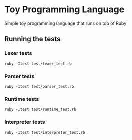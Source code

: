 # Toy Programming Language

Simple toy programming language that runs on top of Ruby

## Running the tests

### Lexer tests
``ruby -Itest test/lexer_test.rb``

### Parser tests
``ruby -Itest test/parser_test.rb``

### Runtime tests
``ruby -Itest test/runtime_test.rb``

### Interpreter tests
``ruby -Itest test/interpreter_test.rb``